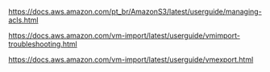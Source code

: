 https://docs.aws.amazon.com/pt_br/AmazonS3/latest/userguide/managing-acls.html

https://docs.aws.amazon.com/vm-import/latest/userguide/vmimport-troubleshooting.html

https://docs.aws.amazon.com/vm-import/latest/userguide/vmexport.html

